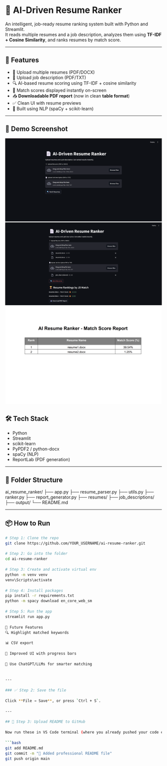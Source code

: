 # 🤖 AI‑Driven Resume Ranker

An intelligent, job-ready resume ranking system built with Python and Streamlit.  
It reads multiple resumes and a job description, analyzes them using **TF-IDF + Cosine Similarity**, and ranks resumes by match score.

---

## 🚀 Features

- 📎 Upload multiple resumes (PDF/DOCX)
- 📄 Upload job description (PDF/TXT)
- 🔍 AI-based resume scoring using TF-IDF + cosine similarity
- 🧾 Match scores displayed instantly on-screen
- 📥 **Downloadable PDF report** (now in clean **table format**)
- ✅ Clean UI with resume previews
- 🧠 Built using NLP (spaCy + scikit-learn)

---

## 📸 Demo Screenshot

![Resume Ranker Screenshot](screenshot1.png)
![Resume Ranker Screenshot](screenshot2.png)
![Resume Ranker Screenshot](screenshot3.png)


## 🛠️ Tech Stack

- Python
- Streamlit
- scikit-learn
- PyPDF2 / python-docx
- spaCy (NLP)
- ReportLab (PDF generation)

---

## 📁 Folder Structure

ai_resume_ranker/
├── app.py
├── resume_parser.py
├── utils.py
├── ranker.py
├── report_generator.py
├── resumes/
├── job_descriptions/
├── output/
└── README.md

---

## 📦 How to Run

```bash
# Step 1: Clone the repo
git clone https://github.com/YOUR_USERNAME/ai-resume-ranker.git

# Step 2: Go into the folder
cd ai-resume-ranker

# Step 3: Create and activate virtual env
python -m venv venv
venv\Scripts\activate

# Step 4: Install packages
pip install -r requirements.txt
python -m spacy download en_core_web_sm

# Step 5: Run the app
streamlit run app.py

🧠 Future Features
🔍 Highlight matched keywords

📊 CSV export

🎨 Improved UI with progress bars

🤖 Use ChatGPT/LLMs for smarter matching


---

### ✅ Step 2: Save the file

Click **File → Save**, or press `Ctrl + S`.

---

## 🔁 Step 3: Upload README to GitHub

Now run these in VS Code terminal (where you already pushed your code earlier):

```bash
git add README.md
git commit -m "📝 Added professional README file"
git push origin main
